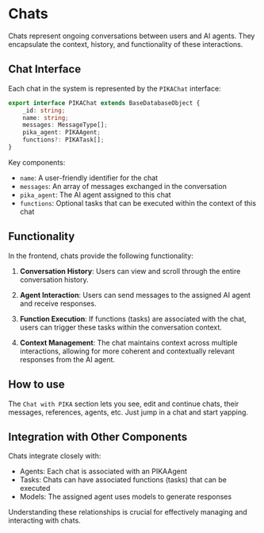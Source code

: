 # Chats

Chats represent ongoing conversations between users and AI agents. They encapsulate the context, history, and functionality of these interactions.

## Chat Interface

Each chat in the system is represented by the `PIKAChat` interface:

```typescript
export interface PIKAChat extends BaseDatabaseObject {
    _id: string;
    name: string;
    messages: MessageType[];
    pika_agent: PIKAAgent;
    functions?: PIKATask[];
}
```

Key components:
- `name`: A user-friendly identifier for the chat
- `messages`: An array of messages exchanged in the conversation
- `pika_agent`: The AI agent assigned to this chat
- `functions`: Optional tasks that can be executed within the context of this chat

## Functionality

In the frontend, chats provide the following functionality:

1. **Conversation History**: Users can view and scroll through the entire conversation history.

2. **Agent Interaction**: Users can send messages to the assigned AI agent and receive responses.

3. **Function Execution**: If functions (tasks) are associated with the chat, users can trigger these tasks within the conversation context.

4. **Context Management**: The chat maintains context across multiple interactions, allowing for more coherent and contextually relevant responses from the AI agent.

## How to use

The `Chat with PIKA` section lets you see, edit and continue chats, their messages, references, agents, etc. Just jump in a chat and start yapping. 

## Integration with Other Components

Chats integrate closely with:
- Agents: Each chat is associated with an PIKAAgent
- Tasks: Chats can have associated functions (tasks) that can be executed
- Models: The assigned agent uses models to generate responses

Understanding these relationships is crucial for effectively managing and interacting with chats.